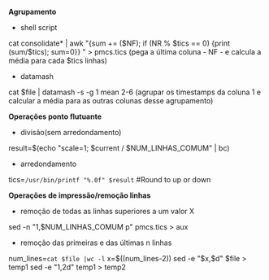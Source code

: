 **Agrupamento**

- shell script

cat consolidate* | awk  "{sum += (\$NF); if (NR % $tics == 0) {print (sum/$tics); sum=0}} " > pmcs.tics (pega a última coluna - NF - e calcula a média para cada $tics linhas)

- datamash

cat $file | datamash -s -g 1 mean 2-6 (agrupar os timestamps da coluna 1 e calcular a média para as outras colunas desse agrupamento)

**Operações ponto flutuante**

- divisão(sem arredondamento)

result=$(echo "scale=1; $current / $NUM_LINHAS_COMUM" | bc)

- arredondamento

tics=`/usr/bin/printf "%.0f" $result` #Round to up or down

**Operações de impressão/remoção linhas**

- remoção de todas as linhas superiores a um valor X

sed -n "1,$NUM_LINHAS_COMUM p" pmcs.tics > aux

- remoção das primeiras e das últimas n linhas

num_lines=`cat $file |wc -l`
x=$((num_lines-2)) 
sed -e "$x,\$d" $file > temp1
sed -e "1,2d" temp1 > temp2
